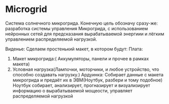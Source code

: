 # Microgrid
Система солнечного микрогрида. Конечную цель обозначу сразу-же: разработка системы управления Микрогрида, с использованием нейронных сетей для предсказания вырабатываемой энергиии и лёгким управлением распределяемой нагрузкой.

Виденье:
Сделаем простенький макет, в котором будут: 
Плата:
1. Макет микрогрида:( Аккумуляторы, панели и прочее в рамках макета)
2. Условная нагрузка(Лампочки, моторчики, и любое устройство, что способно создавать нагрузку.)
Ардуинка: Собирает данные с макета микрогрида и предаёт их в ЭВМ(Ноутбук, разбери и тому подобное)
Ноутбук собирает, анализирует, прогназирует и визуализирует информацию о вырабатываемой мощеости, управляет распределяемой нагрузкой
